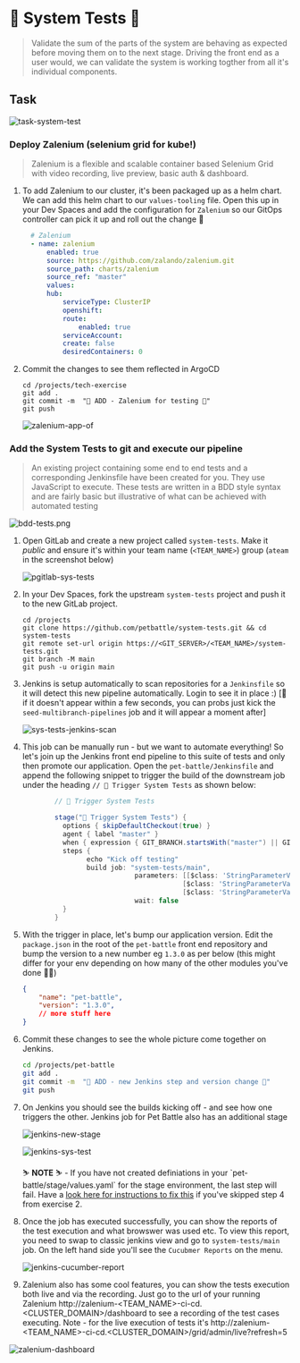 # 🦤 System Tests 🦤

> Validate the sum of the parts of the system are behaving as expected before moving them on to the next stage. Driving the front end as a user would, we can validate the system is working togther from all it's individual components.

## Task

![task-system-test](./images/task-system-test.png)


### Deploy Zalenium (selenium grid for kube!)

> Zalenium is a flexible and scalable container based Selenium Grid with video recording, live preview, basic auth & dashboard.

1. To add Zalenium to our cluster, it's been packaged up as a helm chart. We can add this helm chart to our `values-tooling` file. Open this up in your Dev Spaces and add the configuration for `Zalenium` so our GitOps controller can pick it up and roll out the change 🐙

    ```yaml
      # Zalenium
      - name: zalenium
          enabled: true
          source: https://github.com/zalando/zalenium.git
          source_path: charts/zalenium
          source_ref: "master"
          values:
          hub:
              serviceType: ClusterIP
              openshift:
              route:
                  enabled: true
              serviceAccount:
              create: false
              desiredContainers: 0
    ```

2. Commit the changes to see them reflected in ArgoCD

    ```bash#test
    cd /projects/tech-exercise
    git add .
    git commit -m  "🥒 ADD - Zalenium for testing 🥒"
    git push
    ```

    ![zalenium-app-of](images/zalenium-app-of.png)



### Add the System Tests to git and execute our pipeline

> An existing project containing some end to end tests and a corresponding Jenkinsfile have been created for you. They use JavaScript to execute. These tests are written in a BDD style syntax and are fairly basic but illustrative of what can be achieved with automated testing

![bdd-tests.png](images/bdd-tests.png)

1. Open GitLab and create a new project called `system-tests`. Make it *public* and ensure it's within your team name (`<TEAM_NAME>`) group (`ateam`  in the screenshot below)

    ![pgitlab-sys-tests](images/gitlab-sys-tests.png)


2. In your Dev Spaces, fork the upstream `system-tests` project and push it to the new GitLab project.

    ```bash#test
    cd /projects
    git clone https://github.com/petbattle/system-tests.git && cd system-tests
    git remote set-url origin https://<GIT_SERVER>/<TEAM_NAME>/system-tests.git
    git branch -M main
    git push -u origin main
    ```

3. Jenkins is setup automatically to scan repositories for a `Jenkinsfile` so it will detect this new pipeline automatically. Login to see it in place :) [🦵 if it doesn't appear within a few seconds, you can probs just kick the `seed-multibranch-pipelines` job and it will appear a moment after]

    ![sys-tests-jenkins-scan](images/sys-tests-jenkins-scan.png)

4. This job can be manually run - but we want to automate everything! So let's join up the Jenkins front end pipeline to this suite of tests and only then promote our application. Open the `pet-battle/Jenkinsfile` and append the following snippet to trigger the build of the downstream job under the heading `// 🥾 Trigger System Tests` as shown below:

    ```groovy
            // 🥾 Trigger System Tests

            stage("🥾 Trigger System Tests") {
              options { skipDefaultCheckout(true) }            
              agent { label "master" }
              when { expression { GIT_BRANCH.startsWith("master") || GIT_BRANCH.startsWith("main") }}
              steps {
                    echo "Kick off testing"
                    build job: "system-tests/main", 
                                parameters: [[$class: 'StringParameterValue', name: 'APP_NAME', value: "${APP_NAME}" ],
                                            [$class: 'StringParameterValue', name: 'CHART_VERSION', value: "${CHART_VERSION}"],
                                            [$class: 'StringParameterValue', name: 'VERSION', value: "${VERSION}"]], 
                                wait: false
              }
            }
    ```

5. With the trigger in place, let's bump our application version. Edit the `package.json` in the root of the `pet-battle` front end repository and bump the version to a new number eg `1.3.0` as per below (this might differ for your env depending on how many of the other modules you've done 🦆🍔)

    ```json
    {
        "name": "pet-battle",
        "version": "1.3.0",
        // more stuff here
    }
    ```

6. Commit these changes to see the whole picture come together on Jenkins.

    ```bash
    cd /projects/pet-battle
    git add .
    git commit -m  "🦤 ADD - new Jenkins step and version change 🦤"
    git push
    ```

7. On Jenkins you should see the builds kicking off - and see how one triggers the other. Jenkins job for Pet Battle also has an additional stage

    ![jenkins-new-stage](images/jenkins-new-stage.png)

    ![jenkins-sys-test](images/jenkins-sys-test.png)

    <p class="warn">
    ⛷️ <b>NOTE</b> ⛷️ - If you have not created definiations in your `pet-battle/stage/values.yaml` for the stage environment, the last step will fail. Have a <a href="/#/2-attack-of-the-pipelines/2-app-of-apps?id=deploying-pet-battle">look here for instructions to fix this</a> if you've skipped step 4 from exercise 2. 
    </p>

8. Once the job has executed successfully, you can show the reports of the test execution and what browswer was used etc. To view this report, you need to swap to classic jenkins view and go to `system-tests/main` job. On the left hand side you'll see the `Cucubmer Reports` on the menu. 

    ![jenkins-cucumber-report](images/jenkins-cucumber-report.png)

9. Zalenium also has some cool features, you can show the tests execution both live and via the recording. Just go to the url of your running Zalenium http://zalenium-<TEAM_NAME>-ci-cd.<CLUSTER_DOMAIN>/dashboard to see a recording of the test cases executing. Note - for the live execution of tests it's http://zalenium-<TEAM_NAME>-ci-cd.<CLUSTER_DOMAIN>/grid/admin/live?refresh=5

![zalenium-dashboard](images/zalenium-dashboard.png)